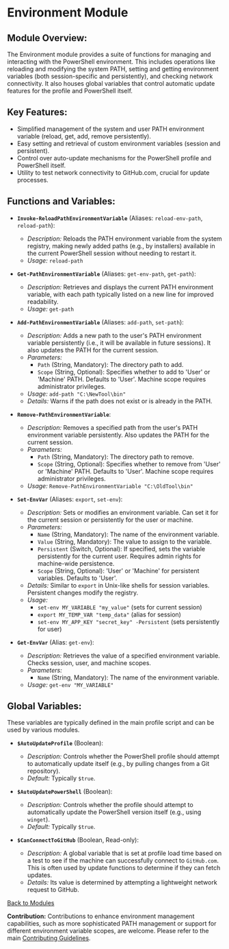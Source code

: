 <!-- filepath: c:\Users\MKAbuMattar\Work\powershell-profile\Module\Environment\README.md -->

# Environment Module

## **Module Overview:**

The Environment module provides a suite of functions for managing and interacting with the PowerShell environment. This includes operations like reloading and modifying the system PATH, setting and getting environment variables (both session-specific and persistently), and checking network connectivity. It also houses global variables that control automatic update features for the profile and PowerShell itself.

## **Key Features:**

- Simplified management of the system and user PATH environment variable (reload, get, add, remove persistently).
- Easy setting and retrieval of custom environment variables (session and persistent).
- Control over auto-update mechanisms for the PowerShell profile and PowerShell itself.
- Utility to test network connectivity to GitHub.com, crucial for update processes.

## **Functions and Variables:**

- **`Invoke-ReloadPathEnvironmentVariable`** (Aliases: `reload-env-path`, `reload-path`):

  - _Description:_ Reloads the PATH environment variable from the system registry, making newly added paths (e.g., by installers) available in the current PowerShell session without needing to restart it.
  - _Usage:_ `reload-path`

- **`Get-PathEnvironmentVariable`** (Aliases: `get-env-path`, `get-path`):

  - _Description:_ Retrieves and displays the current PATH environment variable, with each path typically listed on a new line for improved readability.
  - _Usage:_ `get-path`

- **`Add-PathEnvironmentVariable`** (Aliases: `add-path`, `set-path`):

  - _Description:_ Adds a new path to the user's PATH environment variable persistently (i.e., it will be available in future sessions). It also updates the PATH for the current session.
  - _Parameters:_
    - `Path` (String, Mandatory): The directory path to add.
    - `Scope` (String, Optional): Specifies whether to add to 'User' or 'Machine' PATH. Defaults to 'User'. Machine scope requires administrator privileges.
  - _Usage:_ `add-path "C:\NewTool\bin"`
  - _Details:_ Warns if the path does not exist or is already in the PATH.

- **`Remove-PathEnvironmentVariable`**:

  - _Description:_ Removes a specified path from the user's PATH environment variable persistently. Also updates the PATH for the current session.
  - _Parameters:_
    - `Path` (String, Mandatory): The directory path to remove.
    - `Scope` (String, Optional): Specifies whether to remove from 'User' or 'Machine' PATH. Defaults to 'User'. Machine scope requires administrator privileges.
  - _Usage:_ `Remove-PathEnvironmentVariable "C:\OldTool\bin"`

- **`Set-EnvVar`** (Aliases: `export`, `set-env`):

  - _Description:_ Sets or modifies an environment variable. Can set it for the current session or persistently for the user or machine.
  - _Parameters:_
    - `Name` (String, Mandatory): The name of the environment variable.
    - `Value` (String, Mandatory): The value to assign to the variable.
    - `Persistent` (Switch, Optional): If specified, sets the variable persistently for the current user. Requires admin rights for machine-wide persistence.
    - `Scope` (String, Optional): 'User' or 'Machine' for persistent variables. Defaults to 'User'.
  - _Details:_ Similar to `export` in Unix-like shells for session variables. Persistent changes modify the registry.
  - _Usage:_
    - `set-env MY_VARIABLE "my_value"` (sets for current session)
    - `export MY_TEMP_VAR "temp_data"` (alias for session)
    - `set-env MY_APP_KEY "secret_key" -Persistent` (sets persistently for user)

- **`Get-EnvVar`** (Alias: `get-env`):
  - _Description:_ Retrieves the value of a specified environment variable. Checks session, user, and machine scopes.
  - _Parameters:_
    - `Name` (String, Mandatory): The name of the environment variable.
  - _Usage:_ `get-env "MY_VARIABLE"`

## **Global Variables:**

These variables are typically defined in the main profile script and can be used by various modules.

- **`$AutoUpdateProfile`** (Boolean):

  - _Description:_ Controls whether the PowerShell profile should attempt to automatically update itself (e.g., by pulling changes from a Git repository).
  - _Default:_ Typically `$true`.

- **`$AutoUpdatePowerShell`** (Boolean):

  - _Description:_ Controls whether the profile should attempt to automatically update the PowerShell version itself (e.g., using `winget`).
  - _Default:_ Typically `$true`.

- **`$CanConnectToGitHub`** (Boolean, Read-only):
  - _Description:_ A global variable that is set at profile load time based on a test to see if the machine can successfully connect to `GitHub.com`. This is often used by update functions to determine if they can fetch updates.
  - _Details:_ Its value is determined by attempting a lightweight network request to GitHub.

[Back to Modules](../../README.md#modules)

**Contribution:**
Contributions to enhance environment management capabilities, such as more sophisticated PATH management or support for different environment variable scopes, are welcome. Please refer to the main [Contributing Guidelines](../../README.md#contributing).
